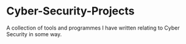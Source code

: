 # Cyber-Security-Projects
A collection of tools and programmes I have written relating to Cyber Security in some way.
